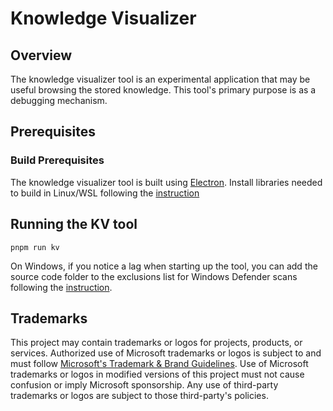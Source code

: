 # Knowledge Visualizer

## Overview

The knowledge visualizer tool is an experimental application that may be useful browsing the stored knowledge.  This tool's primary purpose is as a debugging mechanism. 

## Prerequisites

### Build Prerequisites

The knowledge visualizer tool is built using [Electron](https://www.electronjs.org). Install libraries needed to build in Linux/WSL following the [instruction](https://www.electronjs.org/docs/latest/development/build-instructions-linux)

## Running the KV tool

```kv
pnpm run kv
```

On Windows, if you notice a lag when starting up the tool, you can add the source code folder to the exclusions list for Windows Defender scans following the [instruction](https://support.microsoft.com/en-us/windows/add-an-exclusion-to-windows-security-811816c0-4dfd-af4a-47e4-c301afe13b26).

## Trademarks

This project may contain trademarks or logos for projects, products, or services. Authorized use of Microsoft
trademarks or logos is subject to and must follow
[Microsoft's Trademark & Brand Guidelines](https://www.microsoft.com/en-us/legal/intellectualproperty/trademarks/usage/general).
Use of Microsoft trademarks or logos in modified versions of this project must not cause confusion or imply Microsoft sponsorship.
Any use of third-party trademarks or logos are subject to those third-party's policies.
